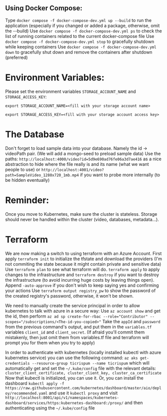 ## Using Docker Compose:
Type `docker compose -f docker-compose-dev.yml up --build` to run the application (especially if you changed or added a package, otherwise, omit the --build)
Use `docker compose -f docker-compose-dev.yml ps` to check the list of running containers related to the current docker-compose file
Use `docker compose -f docker-compose-dev.yml stop` to gracefully shutdown while keeping containers
Use `docker compose -f docker-compose-dev.yml down` to gracefully shut down and remove the containers after shutdown (preferred)

# Environment Variables:
Please set the environment variables `STORAGE_ACCOUNT_NAME` and `STORAGE_ACCESS_KEY`:

`export STORAGE_ACCOUNT_NAME=<fill with your storage account name>`

`export STORAGE_ACCESS_KEY=<fill with your storage account access key>`

# The Database
Don't forget to load sample data into your database. Namely the id -> videoPath pair. (We will add a mongo-seed to preload sample data)
Use the paths:
`http://localhost:4000/video?id=5d9e690ad76fe06a3d7ae416` as a nice abstraction to hide where the file really is and its name (what we want people to use)
or
`http://localhost:4001/video?path=SampleVideo_1280x720_1mb.mp4` if you want to probe more internally (to be hidden eventually)
# Reminder:
Once you move to Kubernetes, make sure the cluster is stateless. Storage should never be handled within the cluster (video, databases, metadata...). 

# Terraform
We are now making a switch to using terraform with an Azure Account.
First apply `terraform init` to initialize the tfstate and download the providers (I'm not commiting the state because it might contain private and sensitive data)
Use `terraform plan` to see what terraform will do. `terraform apply` to apply changes to the infrastructure and `terraform destroy` if you want to destroy the infrastructure (to avoid incurring huge costs by leaving things open).
Append `-auto-approve` if you don't wish to keep saying yes and confirming your actions
Use `terraform output registry_pw` to show the password of the created registry's password, otherwise, it won't be shown.

We need to manually create the service principal in order to allow kubernetes to talk with azure in a secure way:
Use `az account show` and get the id, then perform `az ad sp create-for-rbac --role="Contributor" --scopes="/subscriptions/<The-id-you-copied>"`
Take the `appId` and `password` from the previous command's output, and put them in the `variables.tf` variables `client_id` and `client_secret`. (If afraid you'll commit them mistakenly, then just omit them from variables.tf file and terraform will prompt you for them when you try to apply)

In order to authenticate with kubernetes (locally installed kubectl with azure kubernetes service) you can use the following command: `az aks get-credentials --resource-group ticrispum --name ticrispum` which will automatically get and set the `~/.kube/config` file with the relevant details: `cluster_client_certificate, cluster_client_key, cluster_ca_certificate`
Now that kubectl is initialized, you can use it. Or, you can install the dashboard `kubectl apply -f https://raw.githubusercontent.com/kubernetes/dashboard/master/aio/deploy/recommended.yaml` and use it `kubectl proxy` and visit ` http://localhost:8001/api/v1/namespaces/kubernetes-dashboard/services/https:kubernetes-dashboard:/proxy/` and then authenticating using the `~/.kube/config` file

